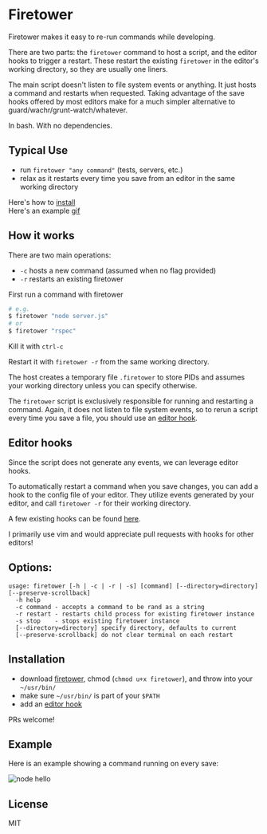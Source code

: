 # Firetower

Firetower makes it easy to re-run commands while developing.

There are two parts: the `firetower` command to host a script, and the editor hooks to trigger a restart. These restart the existing `firetower` in the editor's working directory, so they are usually one liners.

The main script doesn't listen to file system events or anything. It just hosts a command and restarts when requested. Taking advantage of the save hooks offered by most editors make for a much simpler alternative to guard/wachr/grunt-watch/whatever.

In bash. With no dependencies.

## Typical Use

- run `firetower "any command"` (tests, servers, etc.)
- relax as it restarts every time you save from an editor in the same working directory

Here's how to [install](#installation)  
Here's an example [gif](#example)

## How it works

There are two main operations:
- `-c` hosts a new command (assumed when no flag provided)
- `-r` restarts an existing firetower

First run a command with firetower
```bash
# e.g.
$ firetower "node server.js"
# or
$ firetower "rspec"
```

Kill it with `ctrl-c`

Restart it with `firetower -r` from the same working directory.

The host creates a temporary file `.firetower` to store PIDs and assumes your working directory unless you can specify otherwise.

The `firetower` script is exclusively responsible for running and restarting a command. Again, it does not listen to file system events, so to rerun a script every time you save a file, you should use an [editor hook](#editor-hooks).

## Editor hooks

Since the script does not generate any events, we can leverage editor hooks.

To automatically restart a command when you save changes, you can add a hook to the config file of your editor.
They utilize events generated by your editor, and call `firetower -r` for their working directory.

A few existing hooks can be found [here](https://github.com/mweitzel/firetower/blob/master/hooks).

I primarily use vim and would appreciate pull requests with hooks for other editors!

## Options:

```
usage: firetower [-h | -c | -r | -s] [command] [--directory=directory] [--preserve-scrollback]
  -h help
  -c command - accepts a command to be rand as a string
  -r restart - restarts child process for existing firetower instance
  -s stop    - stops existing firetower instance
  [--directory=directory] specify directory, defaults to current
  [--preserve-scrollback] do not clear terminal on each restart
```
## Installation

- download [firetower](https://github.com/mweitzel/firetower/blob/master/firetower), chmod (`chmod u+x firetower`), and throw into your `~/usr/bin/`
- make sure `~/usr/bin/` is part of your `$PATH`
- add an [editor hook](#editor-hooks)

PRs welcome!

## Example

Here is an example showing a command running on every save:

![node hello](https://cloud.githubusercontent.com/assets/318925/14260206/66b99c7a-fa78-11e5-9a7a-8dd11587fa99.gif "rspec example")

## License

MIT
